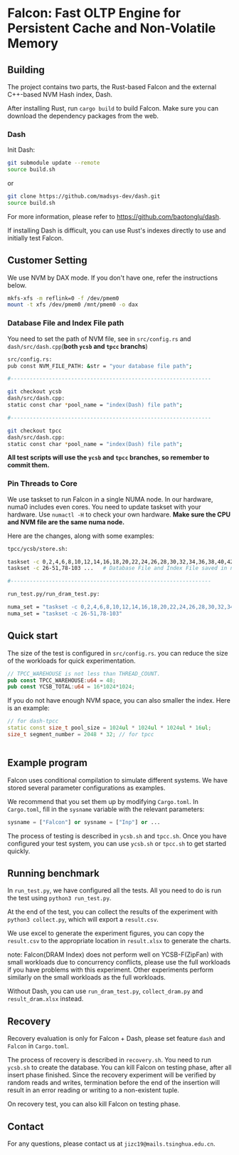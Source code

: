 # Falcon: Fast OLTP Engine for Persistent Cache and Non-Volatile Memory


## Building



The project contains two parts, the Rust-based Falcon and the external C++-based NVM Hash index, Dash.

After installing Rust, run `cargo build` to build Falcon. Make sure you can download the dependency packages from the web.

### Dash

Init Dash:
```bash
git submodule update --remote
source build.sh
```
or
```bash
git clone https://github.com/madsys-dev/dash.git
source build.sh
```
For more information, please refer to https://github.com/baotonglu/dash. 

If installing Dash is difficult, you can use Rust's indexes directly to use and initially test Falcon.

## Customer Setting

We use NVM by DAX mode. If you don't have one, refer the instructions below.
```bash
mkfs-xfs -m reflink=0 -f /dev/pmem0
mount -t xfs /dev/pmem0 /mnt/pmem0 -o dax
```

### Database File and Index File path


You need to set the path of NVM file, see in `src/config.rs` and `dash/src/dash.cpp`(**both `ycsb` and `tpcc` branchs**)
``` bash
src/config.rs:
pub const NVM_FILE_PATH: &str = "your database file path";

#---------------------------------------------------------------

git checkout ycsb
dash/src/dash.cpp:
static const char *pool_name = "index(Dash) file path";

#---------------------------------------------------------------

git checkout tpcc
dash/src/dash.cpp:
static const char *pool_name = "index(Dash) file path";
```

**All test scripts will use the `ycsb` and `tpcc` branches, so remember to commit them.**

### Pin Threads to Core

We use taskset to run Falcon in a single NUMA node. In our hardware, numa0 includes even cores. You need to update taskset with your hardware. Use `numactl -H` to check your own hardware. **Make sure the CPU and NVM file are the same numa node.**

Here are the changes, along with some examples:
``` bash
tpcc/ycsb/store.sh:

taskset -c 0,2,4,6,8,10,12,14,16,18,20,22,24,26,28,30,32,34,36,38,40,42,44,46,48,50,52,54,56,58,60,62,64,66,68,70,72,74,76,78,80,82,84,86,88,90,92,94,96 ... # Database File and Index File saved in numa node 0 and numa node 0 includes even cores
taskset -c 26-51,78-103 ...   # Database File and Index File saved in numa node 1 and numa node 1 includes cores 26~51 and 78~103

#---------------------------------------------------------------

run_test.py/run_dram_test.py:

numa_set = "taskset -c 0,2,4,6,8,10,12,14,16,18,20,22,24,26,28,30,32,34,36,38,40,42,44,46,48,50,52,54,56,58,60,62,64,66,68,70,72,74,76,78,80,82,84,86,88,90,92,94,96"
numa_set = "taskset -c 26-51,78-103"
```


## Quick start

The size of the test is configured in `src/config.rs`. you can reduce the size of the workloads for quick experimentation.
```rust
// TPCC_WAREHOUSE is not less than THREAD_COUNT.
pub const TPCC_WAREHOUSE:u64 = 48;
pub const YCSB_TOTAL:u64 = 16*1024*1024;
```

If you do not have enough NVM space, you can also smaller the index. Here is an example: 
```c++
// for dash-tpcc 
static const size_t pool_size = 1024ul * 1024ul * 1024ul * 16ul;
size_t segment_number = 2048 * 32; // for tpcc



```
## Example program

Falcon uses conditional compilation to simulate different systems. We have stored several parameter configurations as examples.

We recommend that you set them up by modifying `Cargo.toml`. In `Cargo.toml`, fill in the `sysname` variable with the relevant parameters:

```python
sysname = ["Falcon"] or sysname = ["Inp"] or ...
```

The process of testing is described in `ycsb.sh` and `tpcc.sh`. Once you have configured your test system, you can use `ycsb.sh` or `tpcc.sh` to get started quickly.


## Running benchmark

In `run_test.py`, we have configured all the tests. All you need to do is run the test using `python3 run_test.py`. 

At the end of the test, you can collect the results of the experiment with `python3 collect.py`, which will export a `result.csv`.

We use excel to generate the experiment figures, you can copy the `result.csv` to the appropriate location in `result.xlsx` to generate the charts.

note: Falcon(DRAM Index) does not perform well on YCSB-F(ZipFan) with small workloads due to concurrency conflicts, please use the full workloads if you have problems with this experiment. Other experiments perform similarly on the small workloads as the full workloads.

Without Dash, you can use `run_dram_test.py`, `collect_dram.py` and `result_dram.xlsx` instead.

## Recovery

Recovery evaluation is only for Falcon + Dash, please set feature `dash` and `Falcon` in `Cargo.toml`.

The process of recovery is described in `recovery.sh`. You need to run `ycsb.sh` to create the database. You can kill Falcon on testing phase, after all insert phase finished. Since the recovery experiment will be verified by random reads and writes, termination before the end of the insertion will result in an error reading or writing to a non-existent tuple.

On recovery test, you can also kill Falcon on testing phase.

## Contact

For any questions, please contact us at `jizc19@mails.tsinghua.edu.cn`.
